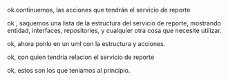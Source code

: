 ok.continuemos, las acciones que tendrán el servicio de reporte

ok , saquemos una lista de la estructura del servicio de reporte, mostrando entidad, interfaces, repositories, y cualquier otra cosa que necesite utilizar.

ok, ahora ponlo en un uml con la estructura y acciones.

ok, con quien tendría relacion el servicio de reporte

ok, estos son los que teniamos al principio.
